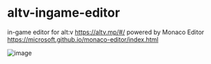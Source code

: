 # altv-ingame-editor
in-game editor for alt:v https://altv.mp/#/ powered by Monaco Editor https://microsoft.github.io/monaco-editor/index.html

![image](https://i.imgur.com/BOzjvaH.png)
